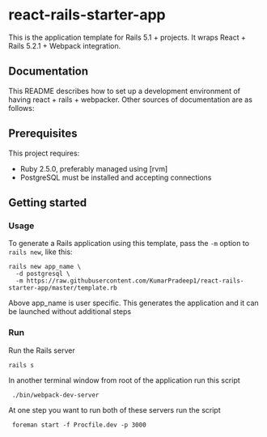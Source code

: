 # react-rails-starter-app

This is the application template for Rails 5.1 + projects. It wraps React + Rails 5.2.1 + Webpack integration.

## Documentation

This README describes how to set up a development environment of having react + rails + webpacker. Other sources of documentation are as follows:


## Prerequisites

This project requires:

* Ruby 2.5.0, preferably managed using [rvm]
* PostgreSQL must be installed and accepting connections


## Getting started

### Usage

To generate a Rails application using this template, pass the `-m` option to `rails new`, like this:

```
rails new app_name \
  -d postgresql \
  -m https://raw.githubusercontent.com/KumarPradeep1/react-rails-starter-app/master/template.rb
```

Above app_name is user specific. This generates the application and it can be launched without additional steps

### Run
Run the Rails server

```
rails s 
```
In another terminal window from root of the application run this script 

```
 ./bin/webpack-dev-server
```
At one step you want to run both of these servers run the script

```
 foreman start -f Procfile.dev -p 3000
```

